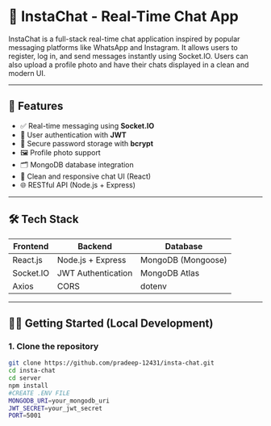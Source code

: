 # 📱 InstaChat - Real-Time Chat App

InstaChat is a full-stack real-time chat application inspired by popular messaging platforms like WhatsApp and Instagram. It allows users to register, log in, and send messages instantly using Socket.IO. Users can also upload a profile photo and have their chats displayed in a clean and modern UI.

---

## 🚀 Features

- ✅ Real-time messaging using **Socket.IO**
- 🔐 User authentication with **JWT**
- 🧾 Secure password storage with **bcrypt**
- 🖼️ Profile photo support
- 🗂️ MongoDB database integration
- 💬 Clean and responsive chat UI (React)
- 🌐 RESTful API (Node.js + Express)

---

## 🛠️ Tech Stack

| Frontend | Backend | Database |
|----------|---------|----------|
| React.js | Node.js + Express | MongoDB (Mongoose) |
| Socket.IO | JWT Authentication | MongoDB Atlas |
| Axios | CORS | dotenv |

---

## 🧑‍💻 Getting Started (Local Development)

### 1. Clone the repository
```bash
git clone https://github.com/pradeep-12431/insta-chat.git
cd insta-chat
cd server
npm install
#CREATE .ENV FILE
MONGODB_URI=your_mongodb_uri
JWT_SECRET=your_jwt_secret
PORT=5001

